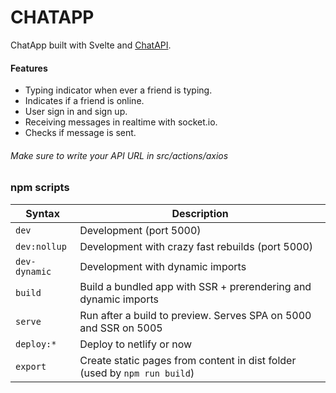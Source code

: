 # CHATAPP

ChatApp built with Svelte and [ChatAPI](https://github.com/mjabubakar/chatapi). 

#### Features

-  Typing indicator when ever a friend is typing.
-  Indicates if a friend is online.
-  User sign in and sign up.
-  Receiving messages in realtime with socket.io.
-  Checks if message is sent.



###### Make sure to write your API URL in src/actions/axios

### npm scripts

| Syntax           | Description                                                                       |
|------------------|-----------------------------------------------------------------------------------|
| `dev`            | Development (port 5000)                                                           |
| `dev:nollup`     | Development with crazy fast rebuilds (port 5000)                                  |
| `dev-dynamic`    | Development with dynamic imports                                                  |
| `build`          | Build a bundled app with SSR + prerendering and dynamic imports                   |
| `serve`          | Run after a build to preview. Serves SPA on 5000 and SSR on 5005                  |
| `deploy:*`       | Deploy to netlify or now                                                          |
| `export`         | Create static pages from content in dist folder (used by `npm run build`)         |
